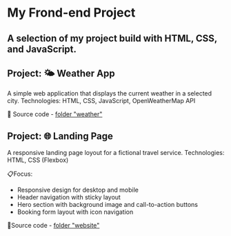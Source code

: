 # My Frond-end Project
A selection of my project build with HTML, CSS, and JavaScript.
---
## Project: 🌤 Weather App
A simple web application that displays the current weather in a selected city.
Technologies: HTML, CSS, JavaScript, OpenWeatherMap API

 📁 Source code - [folder "weather"](./weather)

## Project: 🌐 Landing Page 
A responsive landing page loyout for a fictional travel service.
Technologies: HTML, CSS (Flexbox)

📋Focus:
- Responsive design for desktop and mobile
- Header navigation with sticky layout
- Hero section with background image and call-to-action buttons
- Booking form layout with icon navigation

📁Source code - [folder "website"](./website)

